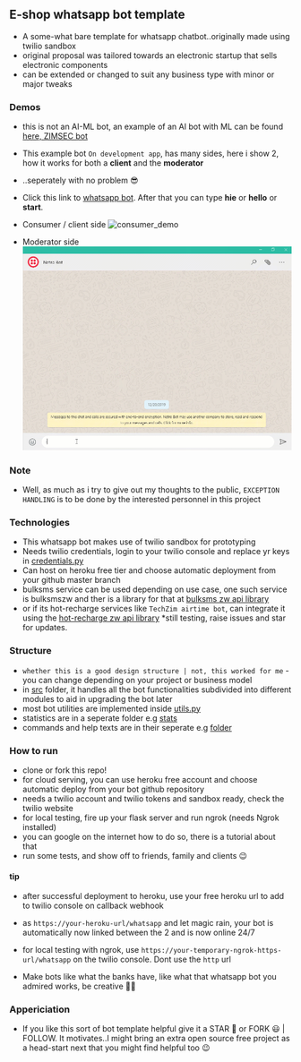 ## E-shop whatsapp bot template
- A some-what bare template for whatsapp chatbot..originally made using twilio sandbox
- original proposal was tailored towards an electronic startup that sells electronic components
- can be extended or changed to suit any business type with minor or major tweaks

### Demos
- this is not an AI-ML bot, an example of an AI bot with ML can be found [here, ZIMSEC bot](https://github.com/DonnC/zimsec-results-bot)
- This example bot `On development app`, has many sides, here i show 2, how it works for both a **client** and the **moderator**
- ..seperately with no problem 😎
- Click this link to [whatsapp bot](https://wa.me/14155238886?text=join%20had-firm). After that you can type **hie** or **hello** or **start**.
- Consumer / client side
![consumer_demo](resource/demos/netro_bot_v0.01_consumer.gif)

- Moderator side
![dev_demo](resource/demos/netro_bot_v0.01_dev.gif)

### Note
- Well, as much as i try to give out my thoughts to the public, `EXCEPTION HANDLING` is to be done by the interested personnel in this project

### Technologies
- This whatsapp bot makes use of twilio sandbox for prototyping
- Needs twilio credentials, login to your twilio console and replace yr keys in [credentials.py](src/credentials.py)
- Can host on heroku free tier and choose automatic deployment from your github master branch
- bulksms service can be used depending on use case, one such service is bulksmszw and ther is a library for that at [bulksms zw api library](https://github.com/DonnC/BulkSmsZW-Api)
- or if its hot-recharge services like `TechZim airtime bot`, can integrate it using the [hot-recharge zw api library](https://github.com/DonnC/Hot-Recharge-ZW) *still testing, raise issues and star for updates.

### Structure
- `whether this is a good design structure | not, this worked for me` - you can change depending on your project or business model
- in [src](src/) folder, it handles all the bot functionalities subdivided into different modules to aid in upgrading the bot later
- most bot utilities are implemented inside [utils.py](src/utils.py)
- statistics are in a seperate folder e.g [stats](stats/development/devlog.log)
- commands and help texts are in their seperate e.g [folder](files/help.txt)

### How to run
- clone or fork this repo!
- for cloud serving, you can use heroku free account and choose automatic deploy from your bot github repository
- needs a twilio account and twilio tokens and sandbox ready, check the twilio website
- for local testing, fire up your flask server and run ngrok (needs Ngrok installed)
- you can google on the internet how to do so, there is a tutorial about that
- run some tests, and show off to friends, family and clients 😉

#### tip
- after successful deployment to heroku, use your free heroku url to add to twilio console on callback webhook
- as `https://your-heroku-url/whatsapp` and let magic rain, your bot is automatically now linked between the 2 and is now online 24/7
- for local testing with ngrok, use `https://your-temporary-ngrok-https-url/whatsapp` on the twilio console. Dont use the `http` url

- Make bots like what the banks have, like what that whatsapp bot you admired works, be creative 👨‍🎨

### Appericiation
- If you like this sort of bot template helpful give it a STAR 🌟 or FORK 😃 | FOLLOW. It motivates..I might bring an extra open source free project as a head-start next that you might find helpful too 😉
